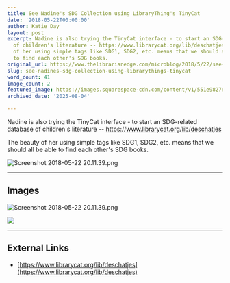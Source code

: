 ```yaml
---
title: See Nadine's SDG Collection using LibraryThing's TinyCat
date: '2018-05-22T00:00:00'
author: Katie Day
layout: post
excerpt: Nadine is also trying the TinyCat interface - to start an SDG-related database
  of children's literature -- https://www.librarycat.org/lib/deschatjesThe beauty
  of her using simple tags like SDG1, SDG2, etc. means that we should all be able
  to find each other's SDG books.
original_url: https://www.thelibrarianedge.com/microblog/2018/5/22/see-nadines-sdg-collection-using-librarythings-tinycat
slug: see-nadines-sdg-collection-using-librarythings-tinycat
word_count: 41
image_count: 2
featured_image: https://images.squarespace-cdn.com/content/v1/551e9827e4b0a00742213303/1526994824897-BRAWF8309VLRXQXHZRMZ/Screenshot+2018-05-22+20.11.39.png
archived_date: '2025-08-04'

---
```


Nadine is also trying the TinyCat interface - to start an SDG-related database of children's literature -- <https://www.librarycat.org/lib/deschatjes>

The beauty of her using simple tags like SDG1, SDG2, etc. means that we should all be able to find each other's SDG books.

![Screenshot 2018-05-22 20.11.39.png](https://images.squarespace-cdn.com/content/v1/551e9827e4b0a00742213303/1526994824897-BRAWF8309VLRXQXHZRMZ/Screenshot+2018-05-22+20.11.39.png)

---

## Images

![Screenshot 2018-05-22 20.11.39.png](https://images.squarespace-cdn.com/content/v1/551e9827e4b0a00742213303/1526994824897-BRAWF8309VLRXQXHZRMZ/Screenshot+2018-05-22+20.11.39.png)

![](https://assets.squarespace.com/universal/images-v6/default-avatar.png)



---

## External Links

- [https://www.librarycat.org/lib/deschatjes](https://www.librarycat.org/lib/deschatjes)
